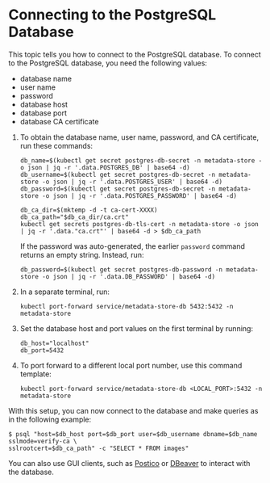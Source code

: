 # Connecting to the PostgreSQL Database

This topic tells you how to connect to the PostgreSQL database. To connect to the PostgreSQL
database, you need the following values:

- database name
- user name
- password
- database host
- database port
- database CA certificate

1. To obtain the database name, user name, password, and CA certificate, run these commands:

   ```console
   db_name=$(kubectl get secret postgres-db-secret -n metadata-store -o json | jq -r '.data.POSTGRES_DB' | base64 -d)
   db_username=$(kubectl get secret postgres-db-secret -n metadata-store -o json | jq -r '.data.POSTGRES_USER' | base64 -d)
   db_password=$(kubectl get secret postgres-db-secret -n metadata-store -o json | jq -r '.data.POSTGRES_PASSWORD' | base64 -d)

   db_ca_dir=$(mktemp -d -t ca-cert-XXXX)
   db_ca_path="$db_ca_dir/ca.crt"
   kubectl get secrets postgres-db-tls-cert -n metadata-store -o json | jq -r '.data."ca.crt"' | base64 -d > $db_ca_path
   ```

   If the password was auto-generated, the earlier `password` command returns an empty string.
   Instead, run:

   ```console
   db_password=$(kubectl get secret postgres-db-password -n metadata-store -o json | jq -r '.data.DB_PASSWORD' | base64 -d)
   ```

1. In a separate terminal, run:

   ```console
   kubectl port-forward service/metadata-store-db 5432:5432 -n metadata-store
   ```

1. Set the database host and port values on the first terminal by running:

   ```console
   db_host="localhost"
   db_port=5432
   ```

1. To port forward to a different local port number, use this command template:

   ```console
   kubectl port-forward service/metadata-store-db <LOCAL_PORT>:5432 -n metadata-store
   ```

With this setup, you can now connect to the database and make queries as in the following example:

```console
$ psql "host=$db_host port=$db_port user=$db_username dbname=$db_name sslmode=verify-ca \
sslrootcert=$db_ca_path" -c "SELECT * FROM images"
```

You can also use GUI clients, such as [Postico](https://eggerapps.at/postico2/) or
[DBeaver](https://dbeaver.io/) to interact with the database.
